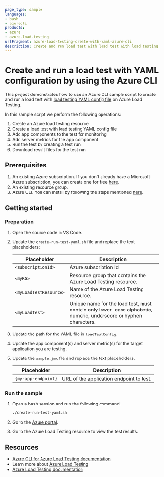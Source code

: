 ```yaml
---
page_type: sample
languages:
- bash
- azurecli
products:
- azure
- azure-load-testing
urlFragment: azure-load-testing-create-with-yaml-azure-cli
description: Create and run load test with load test with load testing YAML config file from Azure CLI extension for Azure Load Testing
---
```


# Create and run a load test with YAML configuration by using the Azure CLI

This project demonstrates how to use an Azure CLI sample script to create and run a load test with [load testing YAML config file](https://learn.microsoft.com/azure/load-testing/reference-test-config-yaml) on Azure Load Testing.

In this sample script we perform the following operations:

1. Create an Azure load testing resource
1. Create a load test with load testing YAML config file
1. Add app components to the test for monitoring
1. Add server metrics for the app component
1. Run the test by creating a test run
1. Download result files for the test run

## Prerequisites

1. An existing Azure subscription. If you don't already have a Microsoft Azure subscription, you can create one for free [here](http://go.microsoft.com/fwlink/?LinkId=330212).
1. An existing resource group.
1. Azure CLI. You can install by following the steps mentioned [here](https://docs.microsoft.com/cli/azure/install-azure-cli).

## Getting started

### Preparation

1. Open the source code in VS Code.

1. Update the `create-run-test-yaml.sh` file and replace the text placeholders:

    | Placeholder | Description |
    | ----------- | ----------- |
    | `<subscriptionId>` | Azure subscription Id |
    | `<myRG>` | Resource group that contains the Azure Load Testing resource. |
    | `<myLoadTestResource>` | Name of the Azure Load Testing resource.  |
    | `<myLoadTest>` | Unique name for the load test, must contain only lower-case alphabetic, numeric, underscore or hyphen characters. |

1. Update the path for the YAML file in `loadTestConfig`.

1. Update the app component(s) and server metric(s) for the target application you are testing.

1. Update the `sample.jmx` file and replace the text placeholders:

    | Placeholder | Description |
    | ----------- | ----------- |
    | `{my-app-endpoint}` | URL of the application endpoint to test. |

### Run the sample

1. Open a bash session and run the following command.

	 ``` Bash
	 ./create-run-test-yaml.sh
	 ```

1. Go to the [Azure portal](https://portal.azure.com).

1. Go to the Azure Load Testing resource to view the test results.

## Resources

- [Azure CLI for Azure Load Testing documentation](https://learn.microsoft.com/cli/azure/service-page/azure%20load%20testing)
- Learn more about [Azure Load Testing](https://aka.ms/malt)
- [Azure Load Testing documentation](https://aka.ms/malt-docs)

